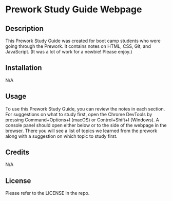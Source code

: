 # Prework Study Guide Webpage

## Description

This Prework Study Guide was created for boot camp students who were going through the Prework. It contains notes on HTML, CSS, Git, and JavaScript. (It was a lot of work for a newbie! Please enjoy.)

## Installation

N/A

## Usage

To use this Prework Study Guide, you can review the notes in each section. For suggestions on what to study first, open the Chrome DevTools by pressing Command+Options+I (macOS) or Control+Shift+I (Windows). A console panel should open either below or to the side of the webpage in the browser. There you will see a list of topics we learned from the prework along with a suggestion on which topic to study first.

## Credits

N/A

## License

Please refer to the LICENSE in the repo.
